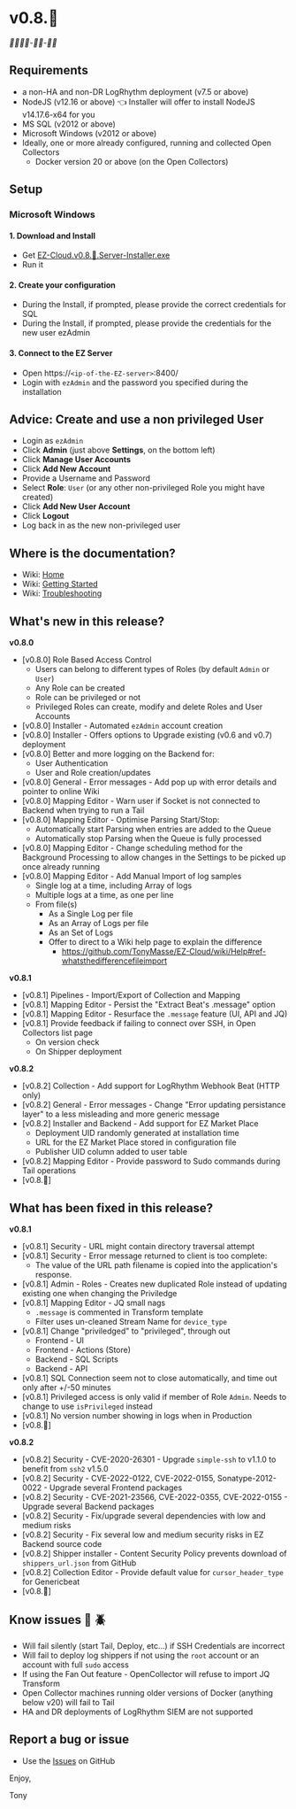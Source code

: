# v0.8.🚧
*🚧🚧🚧🚧-🚧🚧-🚧🚧*

## Requirements
- a non-HA and non-DR LogRhythm deployment (v7.5 or above)
- NodeJS (v12.16 or above) 👈 Installer will offer to install NodeJS v14.17.6-x64 for you
- MS SQL (v2012 or above)
- Microsoft Windows (v2012 or above)
- Ideally, one or more already configured, running and collected Open Collectors
  - Docker version 20 or above (on the Open Collectors)

## Setup
### Microsoft Windows

#### 1. Download and Install
- Get [EZ-Cloud.v0.8.🚧.Server-Installer.exe](https://github.com/TonyMasse/EZ-Cloud/releases/download/v0.8.🚧/EZ-Cloud.v0.8.🚧.Server-Installer.exe)
- Run it

#### 2. Create your configuration
- During the Install, if prompted, please provide the correct credentials for SQL
- During the Install, if prompted, please provide the credentials for the new user ezAdmin

#### 3. Connect to the EZ Server
- Open https://`<ip-of-the-EZ-server>`:8400/
- Login with `ezAdmin` and the password you specified during the installation

## Advice: Create and use a non privileged User
- Login as `ezAdmin`
- Click **Admin** (just above **Settings**, on the bottom left)
- Click **Manage User Accounts**
- Click **Add New Account**
- Provide a Username and Password
- Select **Role**: `User` (or any other non-privileged Role you might have created)
- Click **Add New User Account**
- Click **Logout**
- Log back in as the new non-privileged user

## Where is the documentation?
- Wiki: [Home](https://github.com/TonyMasse/EZ-Cloud/wiki/)
- Wiki: [Getting Started](https://github.com/TonyMasse/EZ-Cloud/wiki/Help#getting-started)
- Wiki: [Troubleshooting](https://github.com/TonyMasse/EZ-Cloud/wiki/Troubleshooting)

## What's new in this release?
**v0.8.0**
- [v0.8.0] Role Based Access Control
  - Users can belong to different types of Roles (by default `Admin` or `User`)
  - Any Role can be created
  - Role can be privileged or not
  - Privileged Roles can create, modify and delete Roles and User Accounts 
- [v0.8.0] Installer - Automated `ezAdmin` account creation
- [v0.8.0] Installer - Offers options to Upgrade existing (v0.6 and v0.7) deployment
- [v0.8.0] Better and more logging on the Backend for:
  - User Authentication
  - User and Role creation/updates
- [v0.8.0] General - Error messages - Add pop up with error details and pointer to online Wiki
- [v0.8.0] Mapping Editor - Warn user if Socket is not connected to Backend when trying to run a Tail
- [v0.8.0] Mapping Editor - Optimise Parsing Start/Stop:
  - Automatically start Parsing when entries are added to the Queue
  - Automatically stop Parsing when the Queue is fully processed
- [v0.8.0] Mapping Editor - Change scheduling method for the Background Processing to allow changes in the Settings to be picked up once already running
- [v0.8.0] Mapping Editor - Add Manual Import of log samples
    - Single log at a time, including Array of logs
    - Multiple logs at a time, as one per line
    - From file(s)
      - As a Single Log per file
      - As an Array of Logs per file
      - As an Set of Logs
      - Offer to direct to a Wiki help page to explain the difference
        - https://github.com/TonyMasse/EZ-Cloud/wiki/Help#ref-whatsthedifferencefileimport

**v0.8.1**
- [v0.8.1] Pipelines - Import/Export of Collection and Mapping
- [v0.8.1] Mapping Editor - Persist the "Extract Beat's .message" option
- [v0.8.1] Mapping Editor - Resurface the `.message` feature (UI, API and JQ)
- [v0.8.1] Provide feedback if failing to connect over SSH, in Open Collectors list page
  - On version check
  - On Shipper deployment

**v0.8.2**
- [v0.8.2] Collection - Add support for LogRhythm Webhook Beat (HTTP only)
- [v0.8.2] General - Error messages - Change "Error updating persistance layer" to a less misleading and more generic message
- [v0.8.2] Installer and Backend - Add support for EZ Market Place
  - Deployment UID randomly generated at installation time
  - URL for the EZ Market Place stored in configuration file
  - Publisher UID column added to user table
- [v0.8.2] Mapping Editor - Provide password to Sudo commands during Tail operations
- [v0.8.🚧] 

## What has been fixed in this release?
**v0.8.1**
- [v0.8.1] Security - URL might contain directory traversal attempt
- [v0.8.1] Security - Error message returned to client is too complete:
  - The value of the URL path filename is copied into the application's response.
- [v0.8.1] Admin - Roles - Creates new duplicated Role instead of updating existing one when changing the Priviledge
- [v0.8.1] Mapping Editor - JQ small nags
  - `.message` is commented in Transform template
  - Filter uses un-cleaned Stream Name for `device_type`
- [v0.8.1] Change "priviledged" to "privileged", through out
  - Frontend - UI
  - Frontend - Actions (Store)
  - Backend - SQL Scripts
  - Backend - API
- [v0.8.1] SQL Connection seem not to close automatically, and time out only after +/-50 minutes
- [v0.8.1] Privileged access is only valid if member of Role `Admin`. Needs to change to use `isPrivileged` instead
- [v0.8.1] No version number showing in logs when in Production
- [v0.8.🚧] 

**v0.8.2**
- [v0.8.2] Security - CVE-2020-26301 - Upgrade `simple-ssh` to v1.1.0 to benefit from `ssh2` v1.5.0
- [v0.8.2] Security - CVE-2022-0122, CVE-2022-0155, Sonatype-2012-0022 - Upgrade several Frontend packages
- [v0.8.2] Security - CVE-2021-23566, CVE-2022-0355, CVE-2022-0155 - Upgrade several Backend packages
- [v0.8.2] Security - Fix/upgrade several dependencies with low and medium risks
- [v0.8.2] Security - Fix several low and medium security risks in EZ Backend source code
- [v0.8.2] Shipper installer - Content Security Policy prevents download of `shippers_url.json` from GitHub
- [v0.8.2] Collection Editor - Provide default value for `cursor_header_type` for Genericbeat
- [v0.8.🚧] 

## Know issues :bug: :beetle:
- Will fail silently (start Tail, Deploy, etc...) if SSH Credentials are incorrect
- Will fail to deploy log shippers if not using the `root` account or an account with full `sudo` access
- If using the Fan Out feature - OpenCollector will refuse to import JQ Transform
- Open Collector machines running older versions of Docker (anything below v20) will fail to Tail
- HA and DR deployments of LogRhythm SIEM are not supported

## Report a bug or issue
- Use the [Issues](https://github.com/TonyMasse/EZ-Cloud/issues) on GitHub

Enjoy,

Tony
